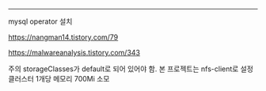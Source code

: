 ---
mysql operator 설치

https://nangman14.tistory.com/79


https://malwareanalysis.tistory.com/343


주의
storageClasses가 default로 되어 있어야 함. 본 프로젝트는 nfs-client로 설정
클러스터 1개당 메모리 700Mi 소모

